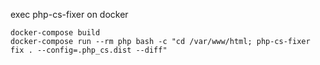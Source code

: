 exec php-cs-fixer on docker

    docker-compose build
    docker-compose run --rm php bash -c "cd /var/www/html; php-cs-fixer fix . --config=.php_cs.dist --diff" 

